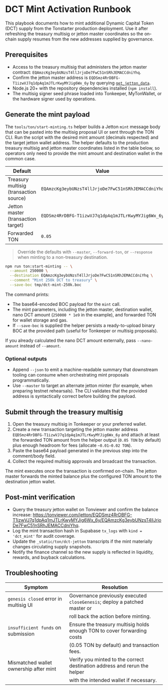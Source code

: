 # DCT Mint Activation Runbook

This playbook documents how to mint additional Dynamic Capital Token (DCT)
supply from the Tonstarter production deployment. Use it after refreshing the
treasury multisig or jetton master coordinates so the on-chain supply resumes
from the new addresses supplied by governance.

## Prerequisites

- Access to the treasury multisig that administers the jetton master contract:
  `EQAmzcKg3eybUNzsT4llJrjoDe7FwC51nSRhJEMACCdniYhq`.
- Confirm the jetton master address is
  `EQDSmz4RrDBFG-T1izwVJ7q1dpAq1mJTLrKwyMYJig6Wx_6y` by querying
  [`get_jetton_data`](https://tonviewer.com/EQDSmz4RrDBFG-T1izwVJ7q1dpAq1mJTLrKwyMYJig6Wx_6y).
- Node.js 20+ with the repository dependencies installed (`npm install`).
- The multisig signer seed phrase loaded into Tonkeeper, MyTonWallet, or the
  hardware signer used by operations.

## Generate the mint payload

The `tools/ton/start-minting.ts` helper builds a Jetton `mint` message body that
can be pasted into the multisig proposal UI or sent through the TON CLI. Run the
script with the desired mint amount (decimals respected) and the target jetton
wallet address. The helper defaults to the production treasury multisig and
jetton master coordinates listed in the table below, so operators only need to
provide the mint amount and destination wallet in the common case.

| Default                                | Value                                              |
| -------------------------------------- | -------------------------------------------------- |
| Treasury multisig (transaction source) | `EQAmzcKg3eybUNzsT4llJrjoDe7FwC51nSRhJEMACCdniYhq` |
| Jetton master (transaction target)     | `EQDSmz4RrDBFG-T1izwVJ7q1dpAq1mJTLrKwyMYJig6Wx_6y` |
| Forwarded TON                          | `0.05`                                             |

> Override the defaults with `--master`, `--forward-ton`, or `--response` when
> minting to a non-treasury destination.

```bash
npm run ton:start-minting -- \
  --amount 250000 \
  --destination EQAmzcKg3eybUNzsT4llJrjoDe7FwC51nSRhJEMACCdniYhq \
  --comment "Mint 250k DCT to treasury" \
  --save-boc tmp/dct-mint-250k.boc
```

The command prints:

- The base64-encoded BOC payload for the `mint` call.
- The mint parameters, including the jetton master, destination wallet, nano DCT
  amount (`250000 * 1e9` in the example), and forwarded TON for wallet storage
  and gas.
- If `--save-boc` is supplied the helper persists a ready-to-upload binary BOC
  at the provided path (useful for Tonkeeper or multisig proposals).

If you already calculated the nano DCT amount externally, pass `--nano-amount`
instead of `--amount`.

### Optional outputs

- Append `--json` to emit a machine-readable summary that downstream tooling can
  consume when orchestrating mint proposals programmatically.
- Use `--master` to target an alternate jetton minter (for example, when
  preparing testnet rehearsals). The CLI validates that the provided address is
  syntactically correct before building the payload.

## Submit through the treasury multisig

1. Open the treasury multisig in Tonkeeper or your preferred wallet.
2. Create a new transaction targeting the jetton master address
   `EQDSmz4RrDBFG-T1izwVJ7q1dpAq1mJTLrKwyMYJig6Wx_6y` and attach at least the
   forwarded TON amount from the helper output (`0.05 TON` by default) plus
   enough headroom for fees (allocate `~0.01–0.02 TON`).
3. Paste the base64 payload generated in the previous step into the comment/body
   field.
4. Collect the required multisig approvals and broadcast the transaction.

The mint executes once the transaction is confirmed on-chain. The jetton master
forwards the minted balance plus the configured TON amount to the destination
jetton wallet.

## Post-mint verification

- Query the treasury jetton wallet on Tonviewer and confirm the balance
  increase:
  <https://tonviewer.com/jetton/EQDSmz4RrDBFG-T1izwVJ7q1dpAq1mJTLrKwyMYJig6Wx_6y/EQAmzcKg3eybUNzsT4llJrjoDe7FwC51nSRhJEMACCdniYhq>.
- Log the mint transaction hash in Supabase `tx_logs` with `kind = 'dct_mint'`
  for audit coverage.
- Update the `_static/ton/dct-jetton` transcripts if the mint materially changes
  circulating supply snapshots.
- Notify the finance channel so the new supply is reflected in liquidity,
  rewards, and buyback calculations.

## Troubleshooting

| Symptom                                | Resolution                                                                |
| -------------------------------------- | ------------------------------------------------------------------------- |
| `genesis closed` error in multisig UI  | Governance previously executed `closeGenesis`; deploy a patched master or |
|                                        | roll back the action before minting.                                      |
| `insufficient funds` on submission     | Ensure the treasury multisig holds enough TON to cover forwarding costs   |
|                                        | (0.05 TON by default) and transaction fees.                               |
| Mismatched wallet ownership after mint | Verify you minted to the correct destination address and rerun the helper |
|                                        | with the intended wallet if necessary.                                    |
